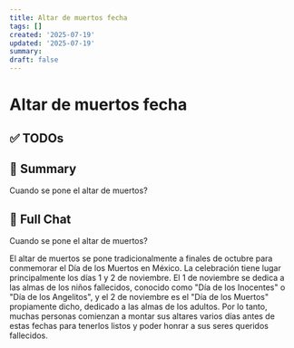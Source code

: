 ```yaml
---
title: Altar de muertos fecha
tags: []
created: '2025-07-19'
updated: '2025-07-19'
summary:
draft: false
---
```


# Altar de muertos fecha

## ✅ TODOs


## 📌 Summary
Cuando se pone el altar de muertos?

## 🧠 Full Chat


Cuando se pone el altar de muertos?

El altar de muertos se pone tradicionalmente a finales de octubre para conmemorar el Día de los Muertos en México. La celebración tiene lugar principalmente los días 1 y 2 de noviembre. El 1 de noviembre se dedica a las almas de los niños fallecidos, conocido como "Día de los Inocentes" o "Día de los Angelitos", y el 2 de noviembre es el "Día de los Muertos" propiamente dicho, dedicado a las almas de los adultos. Por lo tanto, muchas personas comienzan a montar sus altares varios días antes de estas fechas para tenerlos listos y poder honrar a sus seres queridos fallecidos.
